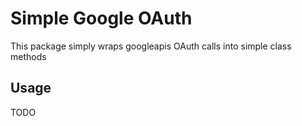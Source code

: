 # Simple Google OAuth

This package simply wraps googleapis OAuth calls into simple class methods

## Usage

TODO
